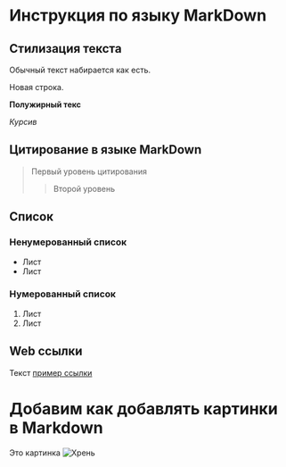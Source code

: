 # Инструкция по языку MarkDown

## Стилизация текста
Обычный текст набирается как есть.

Новая строка.

**Полужирный текс**

*Курсив*


## Цитирование в языке MarkDown

>Первый уровень цитирования
>>Второй уровень

## Список
### Ненумерованный список
* Лист
* Лист

### Нумерованный список

1. Лист
2. Лист

## Web ссылки
Текст [пример ссылки](http.example.com "Всплывающая подсказка")

# Добавим как добавлять картинки в Markdown

Это картинка
![Хрень](111.gif)